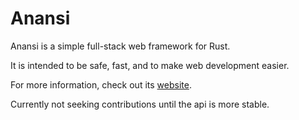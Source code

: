 Anansi
======

Anansi is a simple full-stack web framework for Rust.

It is intended to be safe, fast, and to make web development easier.

For more information, check out its [website](https://saru-tora.github.io/anansi).

Currently not seeking contributions until the api is more stable.
